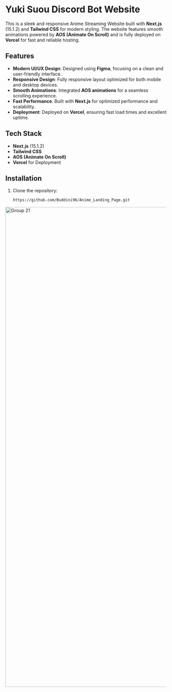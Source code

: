 # Yuki Suou Discord Bot Website

This is a sleek and responsive Anime Streaming Website built with **Next.js** (15.1.2) and **Tailwind CSS** for modern styling. The website features smooth animations powered by **AOS (Animate On Scroll)** and is fully deployed on **Vercel** for fast and reliable hosting.

## Features
- **Modern UI/UX Design**: Designed using **Figma**, focusing on a clean and user-friendly interface.
- **Responsive Design**: Fully responsive layout optimized for both mobile and desktop devices.
- **Smooth Animations**: Integrated **AOS animations** for a seamless scrolling experience.
- **Fast Performance**: Built with **Next.js** for optimized performance and scalability.
- **Deployment**: Deployed on **Vercel**, ensuring fast load times and excellent uptime.

## Tech Stack
- **Next.js** (15.1.2)
- **Tailwind CSS**
- **AOS (Animate On Scroll)**
- **Vercel** for Deployment

## Installation

1. Clone the repository:
   ```bash
   https://github.com/Buddini96/Anime_Landing_Page.git

<img width="1498" alt="Group 21" src="https://media.discordapp.net/attachments/1326522479686057995/1355037929726279881/yukiwebsite_1.png?ex=67e778e9&is=67e62769&hm=0f2eb19f7652442354ea4567cdea2c4268fa4345df2b63b0b61fb68656aaca14&=&format=webp&quality=lossless&width=1188&height=569" />
